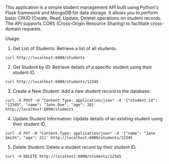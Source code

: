 This application is a simple student management API built using Python's Flask framework and MongoDB for data storage. It allows you to perform basic CRUD (Create, Read, Update, Delete) operations on student records. The API supports CORS (Cross-Origin Resource Sharing) to facilitate cross-domain requests.


Usage:

1. Get List of Students: Retrieve a list of all students.
```
curl http://localhost:6000/students
```

2. Get Student by ID: Retrieve details of a specific student using their student ID.
```
curl http://localhost:6000/students/12345
```

3. Create a New Student: Add a new student record to the database.

```
curl -X POST -H "Content-Type: application/json" -d '{"student_id": "12345", "name": "John Doe", "age": 20}' http://localhost:6000/students
```

4. Update Student Information: Update details of an existing student using their student ID.
```
curl -X PUT -H "Content-Type: application/json" -d '{"name": "Jane Smith", "age": 21}' http://localhost:6000/students/12345
```

5. Delete Student: Delete a student record by their student ID.
```
curl -X DELETE http://localhost:6000/students/12345
```